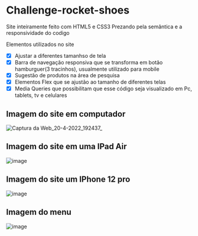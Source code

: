 # Challenge-rocket-shoes
 
 Site inteiramente feito com HTML5 e CSS3
 Prezando pela semântica e a responsividade do codigo
 
 Elementos utilizados no site
- [X] Ajustar a diferentes tamanhso de tela
- [X] Barra de navegação responsiva que se transforma em botão hamburguer(3 tracinhos), usualmente utilizado para mobile
- [X] Sugestão de produtos na área de pesquisa
- [X] Elementos Flex que se ajustão ao tamanho de diferentes telas
- [X] Media Queries que possibilitam que esse código seja visualizado em Pc, tablets, tv e celulares

## Imagem do site em computador
![Captura da Web_20-4-2022_192437_](https://user-images.githubusercontent.com/101835324/164335184-87d833a9-8310-4dac-ae39-cb8588a07075.jpeg)

## Imagem do site em uma IPad Air
![image](https://user-images.githubusercontent.com/101835324/164337343-aeb88e90-4df7-4366-ab36-bfe0b925c118.png)

## Imagem do site um IPhone 12 pro
![image](https://user-images.githubusercontent.com/101835324/164337470-82580126-9324-406d-8ab5-de5060d61b89.png)

## Imagem do menu 
![image](https://user-images.githubusercontent.com/101835324/164337596-3c2b9e23-e6f3-4b60-896e-c0dee7690d62.png)
